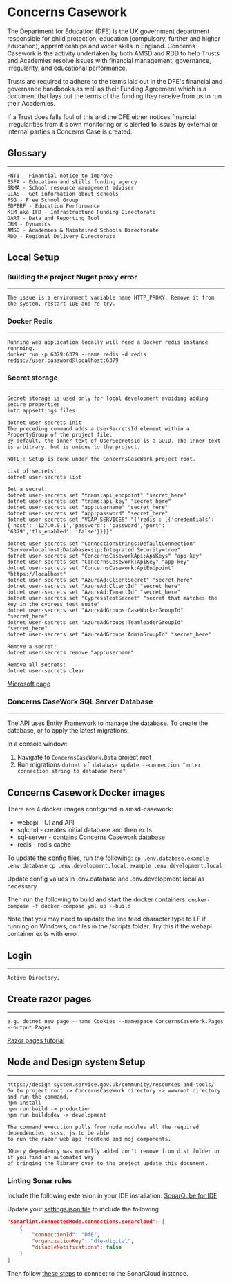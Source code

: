 ﻿# Concerns Casework
The Department for Education (DFE) is the UK government department responsible for child protection, 
education (compulsory, further and higher education), apprenticeships and wider skills in England.
Concerns Casework is the activity undertaken by both AMSD and RDD to help Trusts and Academies resolve issues
with financial management, governance, irregularity, and educational performance.

Trusts are required to adhere to the terms laid out in the DFE's financial and governance handbooks
as well as their Funding Agreement which is a document that lays out the terms of the funding they
receive from us to run their Academies.

If a Trust does falls foul of this and the DFE either notices financial irregularities from it's own
monitoring or is alerted to issues by external or internal parties a Concerns Case is created.

## Glossary
***
```
FNTI - Finantial notice to improve
ESFA - Education and skills funding agency
SRMA - School resource management adviser
GIAS - Get information about schools
FSG - Free School Group
EDPERF - Education Performance
KIM aka IFD - Infrastructure Funding Directorate
DART - Data and Reporting Tool
CRM - Dynamics
AMSD - Academies & Maintained Schools Directorate
RDD - Regional Delivery Directorate
```

## Local Setup

### Building the project Nuget proxy error
***
```
The issue is a environment variable name HTTP_PROXY. Remove it from the system, restart IDE and re-try.
```

### Docker Redis
***
```
Running web application locally will need a Docker redis instance runnning.
docker run -p 6379:6379 --name redis -d redis
redis://user:password@localhost:6379
```

### Secret storage
***
```
Secret storage is used only for local development avoiding adding secure properties
into appsettings files.

dotnet user-secrets init
The preceding command adds a UserSecretsId element within a PropertyGroup of the project file. 
By default, the inner text of UserSecretsId is a GUID. The inner text is arbitrary, but is unique to the project.

NOTE:: Setup is done under the ConcernsCaseWork project root.

List of secrets:
dotnet user-secrets list

Set a secret:
dotnet user-secrets set "trams:api_endpoint" "secret_here"
dotnet user-secrets set "trams:api_key" "secret_here"
dotnet user-secrets set "app:username" "secret_here"
dotnet user-secrets set "app:password" "secret_here"
dotnet user-secrets set "VCAP_SERVICES" "{'redis': [{'credentials': {'host': '127.0.0.1','password': 'password','port': '6379','tls_enabled': 'false'}}]}"

dotnet user-secrets set "ConnectionStrings:DefaultConnection" "Server=localhost;Database=sip;Integrated Security=true"
dotnet user-secrets set "ConcernsCaseworkApi:ApiKeys" "app-key"
dotnet user-secrets set "ConcernsCasework:ApiKey" "app-key"
dotnet user-secrets set "ConcernsCasework:ApiEndpoint" "https://localhost"
dotnet user-secrets set "AzureAd:ClientSecret" "secret_here"
dotnet user-secrets set "AzureAd:ClientId" "secret_here"
dotnet user-secrets set "AzureAd:TenantId" "secret_here"
dotnet user-secrets set "CypressTestSecret" "secret that matches the key in the cypress test suite"
dotnet user-secrets set "AzureAdGroups:CaseWorkerGroupId" "secret_here"
dotnet user-secrets set "AzureAdGroups:TeamleaderGroupId" "secret_here"
dotnet user-secrets set "AzureAdGroups:AdminGroupId" "secret_here"

Remove a secret:
dotnet user-secrets remove "app:username"

Remove all secrets:
dotnet user-secrets clear
```
[Microsoft page](https://docs.microsoft.com/en-us/aspnet/core/security/app-secrets?view=aspnetcore-3.1&tabs=windows)

### Concerns CaseWork SQL Server Database
***
The API uses Entity Framework to manage the database.
To create the database, or to apply the latest migrations:

In a console window: 
1. Navigate to ```ConcernsCaseWork.Data``` project root
1. Run migrations ```dotnet ef database update --connection "enter connection string to database here" ```

## Concerns Casework Docker images
There are 4 docker images configured in amsd-casework:
- webapi - UI and API
- sqlcmd - creates initial database and then exits
- sql-server - contains Concerns Casework database
- redis - redis cache

To update the config files, run the following:
```cp .env.database.example .env.database```
```cp .env.development.local.example .env.development.local```

Update config values in .env.database and .env.development.local as necessary

Then run the following to build and start the docker containers:
```docker-compose -f docker-compose.yml up --build```

Note that you may need to update the line feed character type to LF if running on Windows, on files in the /scripts folder. 
Try this if the webapi container exits with error.

## Login
***
```
Active Directory.
```

## Create razor pages
***
```
e.g. dotnet new page --name Cookies --namespace ConcernsCaseWork.Pages --output Pages
```
[Razor pages tutorial](https://www.learnrazorpages.com/)

## Node and Design system Setup
***
```
https://design-system.service.gov.uk/community/resources-and-tools/
Go to project root -> ConcernsCaseWork directory -> wwwroot directory and run the command,
npm install
npm run build -> production
npm run build:dev -> development

The command execution pulls from node_modules all the required dependencies, scss, js to be able
to run the razor web app frontend and moj components.

JQuery dependency was manually added don't remove from dist folder or if you find an automated way 
of bringing the library over to the project update this document.

```

### Linting Sonar rules

Include the following extension in your IDE installation: [SonarQube for IDE](https://marketplace.visualstudio.com/items?itemName=SonarSource.sonarlint-vscode)

Update your [settings.json file](https://code.visualstudio.com/docs/getstarted/settings#_settings-json-file) to include the following

```json
"sonarlint.connectedMode.connections.sonarcloud": [   
    {
        "connectionId": "DfE",
        "organizationKey": "dfe-digital",
        "disableNotifications": false
    }   
]
```

Then follow [these steps](https://youtu.be/m8sAdYCIWhY) to connect to the SonarCloud instance.
